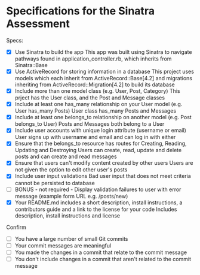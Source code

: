 # Specifications for the Sinatra Assessment

Specs:
- [x] Use Sinatra to build the app
This app was built using Sinatra to navigate pathways found in application_controller.rb, which inherits from Sinatra::Base
- [x] Use ActiveRecord for storing information in a database
This project uses models which each inherit from ActiveRecord::Base[4.2] and migrations inheriting from ActiveRecord::Migration[4.2] to build its database
- [x] Include more than one model class (e.g. User, Post, Category)
This prject has the User class, and the Post and Message classes
- [x] Include at least one has_many relationship on your User model (e.g. User has_many Posts)
User class has_many Posts and Messages
- [x] Include at least one belongs_to relationship on another model (e.g. Post belongs_to User)
Posts and Messages both belong to a User
- [x] Include user accounts with unique login attribute (username or email)
User signs up with username and email and can log in with either
- [x] Ensure that the belongs_to resource has routes for Creating, Reading, Updating and Destroying
Users can create, read, update and delete posts and can create and read messages
- [x] Ensure that users can't modify content created by other users
Users are not given the option to edit other user's posts
- [x] Include user input validations
Bad user input that does not meet criteria cannot be persisted to database
- [ ] BONUS - not required - Display validation failures to user with error message (example form URL e.g. /posts/new)
- [x] Your README.md includes a short description, install instructions, a contributors guide and a link to the license for your code
Includes description, install instructions and license

Confirm
- [ ] You have a large number of small Git commits
- [ ] Your commit messages are meaningful
- [ ] You made the changes in a commit that relate to the commit message
- [ ] You don't include changes in a commit that aren't related to the commit message